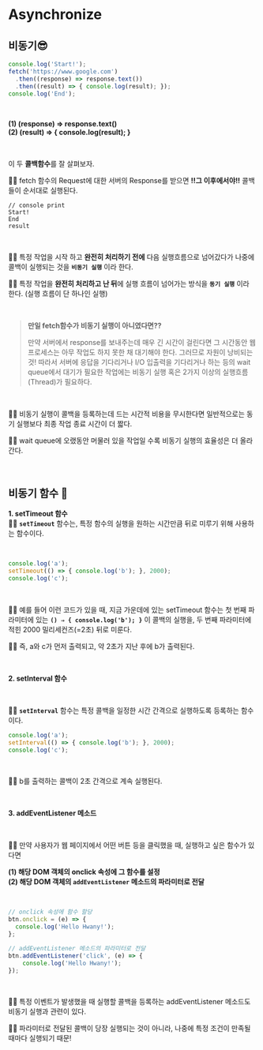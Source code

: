 # Asynchronize

## 비동기😎

```js
console.log('Start!');
fetch('https://www.google.com')
  .then((response) => response.text())
  .then((result) => { console.log(result); });
console.log('End'); 
```

<br>

**(1) (response) ⇒ response.text()** <br>
**(2) (result) ⇒ { console.log(result); }** <br>

<br>

이 두 **콜백함수**를 잘 살펴보자.
<br>


🙍‍♂️ fetch 함수의 Request에 대한 서버의 Response를 받으면 **!!그 이후에서야!!** 콜백들이 순서대로 실행된다.
<br>


```console
// console print
Start!
End
result
```

<br>

🙋‍♂️ 특정 작업을 시작 하고 **완전히 처리하기 전에** 다음 실행흐름으로 넘어갔다가 나중에 콜백이 실행되는 것을 **`비동기 실행`** 이라 한다. <br>

🙆‍♂️ 특정 작업을 **완전히 처리하고 난 뒤**에 실행 흐름이 넘어가는 방식을 **`동기 실행`** 이라 한다. (실행 흐름이 단 하나인 실행) <br>

<br>

>**만일 fetch함수가 비동기 실행이 아니였다면??**
>
>만약 서버에서 response를 보내주는데 매우 긴 시간이 걸린다면 그 시간동안 웹 프로세스는 아무 작업도 하지 못한 채 대기해야 한다. 그러므로 자원이 낭비되는 것! 따라서 서버에 응답을 기다리거나 I/O 입출력을 기다리거나 하는 등의 wait queue에서 대기가 필요한 작업에는 비동기 실행 혹은 2가지 이상의 실행흐름(Thread)가 필요하다.

<br>

💁‍♂️ 비동기 실행이 콜백을 등록하는데 드는 시간적 비용을 무시한다면 일반적으로는 동기 실행보다 최종 작업 종료 시간이 더 짧다. <br>

🙇‍♂️ wait queue에 오랬동안 머물러 있을 작업일 수록 비동기 실행의 효율성은 더 올라간다. <br>

<br>


## 비동기 함수 🤩

**1. setTimeout 함수** <br>
🙍‍♂️ **`setTimeout`** 함수는, 특정 함수의 실행을 원하는 시간만큼 뒤로 미루기 위해 사용하는 함수이다.

<br>

```js
console.log('a');
setTimeout(() => { console.log('b'); }, 2000);
console.log('c');
```

<br>

🙋‍♂️ 예를 들어 이런 코드가 있을 때, 지금 가운데에 있는 setTimeout 함수는 첫 번째 파라미터에 있는 **`() ⇒ { console.log('b'); }`** 이 콜백의 실행을, 두 번째 파라미터에 적힌 2000 밀리세컨즈(=2초) 뒤로 미룬다. <br>

🙆‍♂️ 즉, a와 c가 먼저 출력되고, 약 2초가 지난 후에 b가 출력된다.

<br>

**2. setInterval 함수**

<br>

🙍‍♂️ **`setInterval`** 함수는 특정 콜백을 일정한 시간 간격으로 실행하도록 등록하는 함수이다. 
<br>


```js
console.log('a');
setInterval(() => { console.log('b'); }, 2000);
console.log('c');
```

<br>

🙋‍♂️ b를 출력하는 콜백이 2초 간격으로 계속 실행된다.

<br>


**3. addEventListener 메소드**

<br>

🙍‍♂️ 만약 사용자가 웹 페이지에서 어떤 버튼 등을 클릭했을 때, 실행하고 싶은 함수가 있다면
<br>

**(1) 해당 DOM 객체의 onclick 속성에 그 함수를 설정** <br>
**(2) 해당 DOM 객체의 `addEventListener` 메소드의 파라미터로 전달**

<br>

```js
// onclick 속성에 함수 할당
btn.onclick = (e) => {
  console.log('Hello Hwany!');
};

// addEventListener 메소드의 파라미터로 전달
btn.addEventListener('click', (e) => {
	console.log('Hello Hwany!');
});
```

<br>

🙋‍♂️ 특정 이벤트가 발생했을 때 실행할 콜백을 등록하는 addEventListener 메소드도 비동기 실행과 관련이 있다.  <br>

🙆‍♂️ 파라미터로 전달된 콜백이 당장 실행되는 것이 아니라, 나중에 특정 조건이 만족될 때마다 실행되기 때문!




